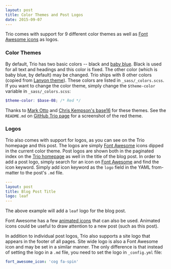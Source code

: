 ```yaml
---
layout: post
title: Color Themes and Post Logos
date: 2015-09-07
---
```


Trio comes with support for 9 different color themes as well as [Font Awesome icons](https://fortawesome.github.io/Font-Awesome/icons/) as logos.

### Color Themes
By default, Trio has two basic colors -- black and [baby blue](). Black is used for all text and headings and this color is fixed. The other color (which is baby blue, by default) may be changed. Trio ships with 8 other colors (copied from [Lanyon theme](https://github.com/poole/lanyon)). These colors are listed in `_sass/_colors.scss`. If you want to change the color theme, simply change the `$theme-color` variable in `_sass/_colors.scss`:

```scss
$theme-color: $base-08; /* Red */
```

Thanks to [Mark Otto](https://github.com/mdo) and [Chris Kempson's base16](https://github.com/chriskempson/base16) for these themes. See the `README.md` on [GitHub Trio page](https://github.com/ankur-gupta/trio) for a screenshot of the red theme.

### Logos
Trio also comes with support for logos, as you can see on the Trio homepage and this post. The logos are simply [Font Awesome](http://fortawesome.github.io/Font-Awesome) icons dipped in the current color theme. Post logos are shown both in the paginated index on the [Trio homepage](/) as well in the title of the blog post. In order to add a post logo, simply search for an icon on [Font Awesome](https://fortawesome.github.io/Font-Awesome/icons/) and find the icon keyword. Simply add icon keyword as the `logo` field in the YAML from-matter to the post's `.md` file.

```yaml
---
layout: post
title: Blog Post Title
logo: leaf
---
```

The above example will add a `leaf` logo for the blog post.

Font Awesome has a few [animated icons](https://fortawesome.github.io/Font-Awesome/examples/#animated) that can also be used. Animated icons could be useful to draw attention to a new post (such as this post).

In addition to individual post logos, Trio also supports a site logo that appears in the footer of all pages. Site wide logo is also a Font Awesome icon and may be set in a similar manner. The only difference is that instead of setting the logo in a `.md` file, you need to set the logo in `_config.yml` file:

```yaml
fort_awesome_icon: 'cog fa-spin'
```



